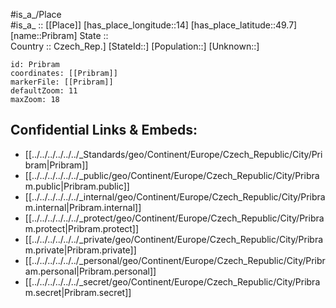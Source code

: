 ﻿---
location: [49.7,14] 
mapzoom: [7,12] 
mapmarker: city 
type: City
tags:
- geo/City


SpocWebEntityId: 33524
isDeleted: false
confidential: public

---
#is_a_/Place  
#is_a_ :: [[Place]] 
[has_place_longitude::14] 
[has_place_latitude::49.7] 
[name::Pribram] 
State ::  
Country :: Czech_Rep.] 
[StateId::] 
[Population::] 
[Unknown::] 


```leaflet
id: Pribram
coordinates: [[Pribram]] 
markerFile: [[Pribram]] 
defaultZoom: 11 
maxZoom: 18
```


## Confidential Links & Embeds: 
- [[../../../../../../_Standards/geo/Continent/Europe/Czech_Republic/City/Pribram|Pribram]] 
- [[../../../../../../_public/geo/Continent/Europe/Czech_Republic/City/Pribram.public|Pribram.public]] 
- [[../../../../../../_internal/geo/Continent/Europe/Czech_Republic/City/Pribram.internal|Pribram.internal]] 
- [[../../../../../../_protect/geo/Continent/Europe/Czech_Republic/City/Pribram.protect|Pribram.protect]] 
- [[../../../../../../_private/geo/Continent/Europe/Czech_Republic/City/Pribram.private|Pribram.private]] 
- [[../../../../../../_personal/geo/Continent/Europe/Czech_Republic/City/Pribram.personal|Pribram.personal]] 
- [[../../../../../../_secret/geo/Continent/Europe/Czech_Republic/City/Pribram.secret|Pribram.secret]] 
